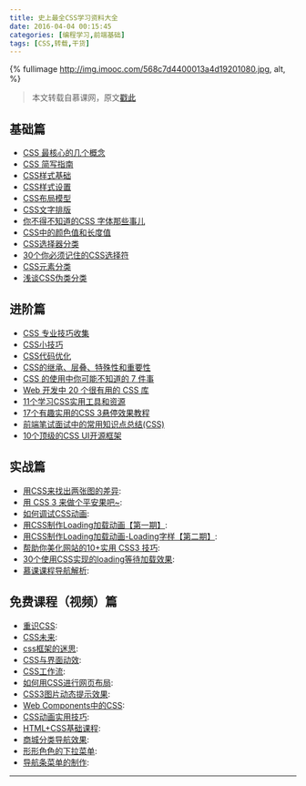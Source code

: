 ```yaml
---
title: 史上最全CSS学习资料大全
date: 2016-04-04 00:15:45
categories: [编程学习,前端基础]
tags: [CSS,转载,干货]
---
```

{% fullimage http://img.imooc.com/568c7d4400013a4d19201080.jpg, alt,   %}
>本文转载自慕课网，原文[戳此][43]

## 基础篇
- [CSS 最核心的几个概念][1]
- [CSS 简写指南][2]
- [CSS样式基础][3]
- [CSS样式设置][4]
- [CSS布局模型][5]
- [CSS文字排版][6]
- [你不得不知道的CSS 字体那些事儿][7]
- [CSS中的颜色值和长度值][8]
- [CSS选择器分类][9]
- [30个你必须记住的CSS选择符][10]
- [CSS元素分类][11]
- [浅谈CSS伪类分类][12]

<!--more-->
## 进阶篇
- [CSS 专业技巧收集][13]
- [CSS小技巧][14]
- [CSS代码优化][15]
- [CSS的继承、层叠、特殊性和重要性][16]
- [CSS 的使用中你可能不知道的 7 件事][17]
- [Web 开发中 20 个很有用的 CSS 库][18]
- [11个学习CSS实用工具和资源][19]
- [17个有趣实用的CSS 3悬停效果教程][20]
- [前端笔试面试中的常用知识点总结(CSS)][21]
- [10个顶级的CSS UI开源框架][22]

## 实战篇
- [用CSS来找出两张图的差异][23]:
- [用 CSS 3 来做个平安果吧~][24]:
- [如何调试CSS动画][25]:
- [用CSS制作Loading加载动画【第一期】][25]:
- [用CSS制作Loading加载动画-Loading字样【第二期】][26]:
- [帮助你美化网站的10+实用 CSS3 技巧][27]:
- [30个使用CSS实现的loading等待加载效果][28]:
- [慕课课程导航解析][29]:

## 免费课程（视频）篇
- [重识CSS][30]:
- [CSS未来][31]:
- [css框架的迷思][32]:
- [CSS与界面动效][33]:
- [CSS工作流][34]:
- [如何用CSS进行网页布局][35]:
- [CSS3图片动态提示效果][36]:
- [Web Components中的CSS][37]:
- [CSS动画实用技巧][38]:
- [HTML+CSS基础课程][39]:
- [商城分类导航效果][40]:
- [形形色色的下拉菜单][41]:
- [导航条菜单的制作][42]:

---












[1]:http://www.imooc.com/article/1437
[2]:http://www.imooc.com/article/1186
[3]:http://www.imooc.com/article/2001
[4]:http://www.imooc.com/article/2067
[5]:http://www.imooc.com/article/2058
[6]:http://www.imooc.com/article/2010
[7]:http://www.imooc.com/article/2475
[8]:http://www.imooc.com/article/2064
[9]:http://www.imooc.com/article/2004
[10]:http://www.imooc.com/article/2787
[11]:http://www.imooc.com/article/2031
[12]:http://www.imooc.com/article/2799
[13]:http://www.imooc.com/article/2442
[14]:http://www.imooc.com/article/1845
[15]:http://www.imooc.com/article/2061
[16]:http://www.imooc.com/article/2007
[17]:http://www.imooc.com/article/3030
[18]:http://www.imooc.com/article/1536
[19]:http://www.imooc.com/article/1334
[20]:http://www.imooc.com/article/1247
[21]:http://www.imooc.com/article/2181
[22]:http://www.imooc.com/article/1332
[23]:http://www.imooc.com/article/2055
[24]:http://www.imooc.com/article/2979
[25]:http://www.imooc.com/article/2409
[26]:http://www.imooc.com/article/1258
[27]:http://www.imooc.com/article/2439
[28]:http://www.imooc.com/article/2163
[29]:http://www.imooc.com/article/3273
[30]:http://www.imooc.com/learn/315
[31]:http://www.imooc.com/learn/314
[32]:http://www.imooc.com/learn/316
[33]:http://www.imooc.com/learn/319
[34]:http://www.imooc.com/learn/320
[35]:http://www.imooc.com/learn/57
[36]:http://www.imooc.com/learn/473
[37]:http://www.imooc.com/learn/323
[38]:http://www.imooc.com/learn/357
[39]:http://www.imooc.com/learn/9
[40]:http://www.imooc.com/learn/174
[41]:http://www.imooc.com/learn/12
[42]:http://www.imooc.com/learn/6
[43]:http://www.imooc.com/article/3450
